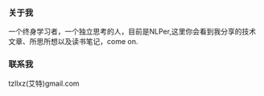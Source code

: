 ### 关于我 
一个终身学习者，一个独立思考的人，目前是NLPer,这里你会看到我分享的技术文章、所思所想以及读书笔记，come on.

 
### 联系我
tzllxz(艾特)gmail.com
